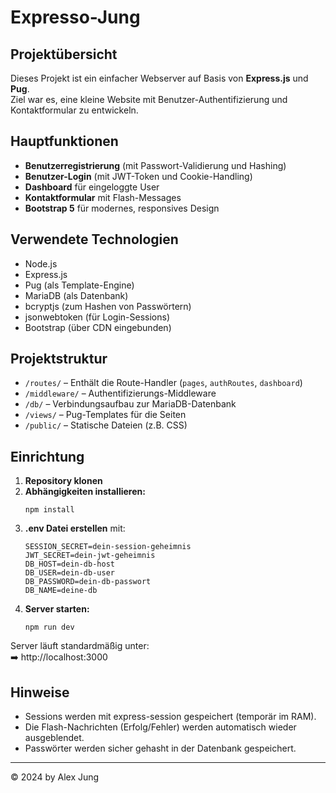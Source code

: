# Expresso-Jung

## Projektübersicht
Dieses Projekt ist ein einfacher Webserver auf Basis von **Express.js** und **Pug**.  
Ziel war es, eine kleine Website mit Benutzer-Authentifizierung und Kontaktformular zu entwickeln.

## Hauptfunktionen
- **Benutzerregistrierung** (mit Passwort-Validierung und Hashing)
- **Benutzer-Login** (mit JWT-Token und Cookie-Handling)
- **Dashboard** für eingeloggte User
- **Kontaktformular** mit Flash-Messages
- **Bootstrap 5** für modernes, responsives Design

## Verwendete Technologien
- Node.js
- Express.js
- Pug (als Template-Engine)
- MariaDB (als Datenbank)
- bcryptjs (zum Hashen von Passwörtern)
- jsonwebtoken (für Login-Sessions)
- Bootstrap (über CDN eingebunden)

## Projektstruktur
- `/routes/` – Enthält die Route-Handler (`pages`, `authRoutes`, `dashboard`)
- `/middleware/` – Authentifizierungs-Middleware
- `/db/` – Verbindungsaufbau zur MariaDB-Datenbank
- `/views/` – Pug-Templates für die Seiten
- `/public/` – Statische Dateien (z.B. CSS)

## Einrichtung
1. **Repository klonen**
2. **Abhängigkeiten installieren:**
   ```
   npm install
   ```
3. **.env Datei erstellen** mit:
   ```
   SESSION_SECRET=dein-session-geheimnis
   JWT_SECRET=dein-jwt-geheimnis
   DB_HOST=dein-db-host
   DB_USER=dein-db-user
   DB_PASSWORD=dein-db-passwort
   DB_NAME=deine-db
   ```
4. **Server starten:**
   ```
   npm run dev
   ```

Server läuft standardmäßig unter:  
➡️ http://localhost:3000

## Hinweise
- Sessions werden mit express-session gespeichert (temporär im RAM).
- Die Flash-Nachrichten (Erfolg/Fehler) werden automatisch wieder ausgeblendet.
- Passwörter werden sicher gehasht in der Datenbank gespeichert.

---

© 2024 by Alex Jung  
